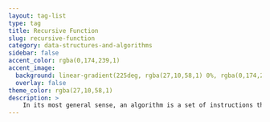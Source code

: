 ```yaml
---
layout: tag-list
type: tag
title: Recursive Function
slug: recursive-function
category: data-structures-and-algorithms
sidebar: false
accent_color: rgba(0,174,239,1)
accent_image:
  background: linear-gradient(225deg, rgba(27,10,58,1) 0%, rgba(0,174,239,1) 80%)
  overlay: false
theme_color: rgba(27,10,58,1)
description: >
    In its most general sense, an algorithm is a set of instructions that tells the computer how to turn a set of facts about the world into useful information. Facts are data and useful information is knowledge for people, instructions to machines, or input for another algorithm. There are many common examples of algorithms, from sorting numbers to finding a route through a map to displaying information on a screen.
---
```


